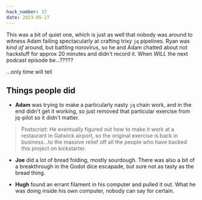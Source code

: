 ```yaml
---
hack_number: 37
date: 2023-05-27
---
```


This was a bit of quiet one, which is just as well that nobody was around to witness Adam failing spectacularly at crafting trixy `jq` pipelines. Ryan was _kind of_ around, but battling norovirus, so he and Adam chatted about not hackstuff for approx 20 minutes and didn't record it. When _WILL_ the next podcast episode be...?????

...only time will tell

## Things people did

-   **Adam** was trying to make a particularly nasty `jq` chain work, and in the end didn't get it working, so just removed that particular exercise from jq-pilot so it didn't matter.

> Postscript: He eventually figured out how to make it work at a restaurant in Gatwick airport, so the original exercise is back in business...to the massive relief off all the people who have backed this project on kickstarter.

-   **Joe** did a lot of bread folding, mostly sourdough. There was also a bit of a breakthrough in the Godot dice escapade, but sure not as tasty as the bread thing.

-   **Hugh** found an errant filament in his computer and pulled it out. What he was doing inside his own computer, nobody can say for certain.
